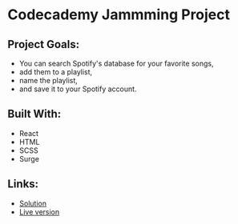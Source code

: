 # Codecademy Jammming Project

## Project Goals:
* You can search Spotify's database for your favorite songs,
* add them to a playlist, 
* name the playlist, 
* and save it to your Spotify account. 

## Built With:
* React
* HTML
* SCSS
* Surge

## Links:
- [Solution](https://github.com/fa125had/Jammming)
- [Live version](https://moodecho.surge.sh)



